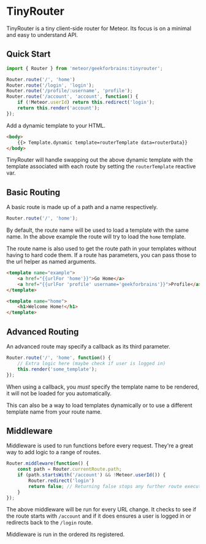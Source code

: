 TinyRouter
==========

TinyRouter is a tiny client-side router for Meteor. Its focus is on a minimal and
easy to understand API.


Quick Start
-----------

```js
import { Router } from 'meteor/geekforbrains:tinyrouter';

Router.route('/', 'home')
Router.route('/login', 'login');
Router.route('/profile/:username', 'profile');
Router.route('/account', 'account', function() {
    if (!Meteor.userId) return this.redirect('login');
    return this.render('account');
});
```

Add a dynamic template to your HTML.

```html
<body>
    {{> Template.dynamic template=routerTemplate data=routerData}}
</body>
```

TinyRouter will handle swapping out the above dynamic template with the template
associated with each route by setting the `routerTemplate` reactive var.


Basic Routing
-------------

A basic route is made up of a path and a name respectively.

```js
Router.route('/', 'home');
```

By default, the route name will be used to load a template with the same name.
In the above example the route will try to load the `home` template.

The route name is also used to get the route path in your templates without
having to hard code them. If a route has parameters, you can pass those to the
url helper as named arguments.

```html
<template name="example">
    <a href="{{urlFor 'home'}}">Go Home</a>
    <a href="{{urlFor 'profile' username='geekforbrains'}}">Profile</a>
</template>

<template name="home">
    <h1>Welcome Home!</h1>
</template>
```


Advanced Routing
----------------

An advanced route may specify a callback as its third parameter.

```js
Router.route('/', 'home', function() {
    // Extra logic here (maybe check if user is logged in)
    this.render('some_template');  
});
```

When using a callback, you *must* specify the template name to be rendered, it
will not be loaded for you automatically.

This can also be a way to load templates dynamically or to use a different
template name from your route name.


Middleware
----------

Middleware is used to run functions before every request. They're a great way
to add logic to a range of routes.

```js
Router.middleware(function() {
    const path = Router.currentRoute.path;
    if (path.startsWith('/account') && !Meteor.userId()) {
        Router.redirect('login')
        return false; // Returning false stops any further route execution
    }
});
```

The above middleware will be run for every URL change. It checks to see if the
route starts with `/account` and if it does ensures a user is logged in or
redirects back to the `/login` route.

Middleware is run in the ordered its registered.
